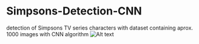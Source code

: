 # Simpsons-Detection-CNN
detection of Simpsons TV series characters with dataset containing aprox. 1000 images with CNN algorithm
   ![Alt text]()
